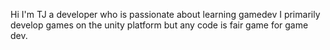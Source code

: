 Hi I'm TJ a developer who is passionate about learning gamedev I primarily develop games on the unity platform but any code is fair game for game dev. 

